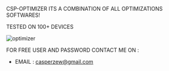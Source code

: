 CSP-OPTIMIZER ITS A COMBINATION OF ALL OPTIMIZATIONS SOFTWARES!


TESTED ON 100+ DEVICES




![optimizer](https://github.com/CASPERzew/CSP-OPTIMIZER-v1.0.0-/assets/69422046/5fb5e5dd-5ea3-44ec-9a75-ec2752de0e95)




FOR FREE USER AND PASSWORD CONTACT ME ON :
- EMAIL : casperzew@gmail.com
